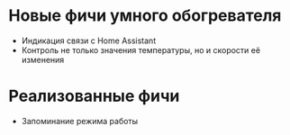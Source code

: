 # Новые фичи умного обогревателя
- Индикация связи с Home Assistant
- Контроль не только значения температуры, но и скорости её изменения

# Реализованные фичи
- Запоминание режима работы 
